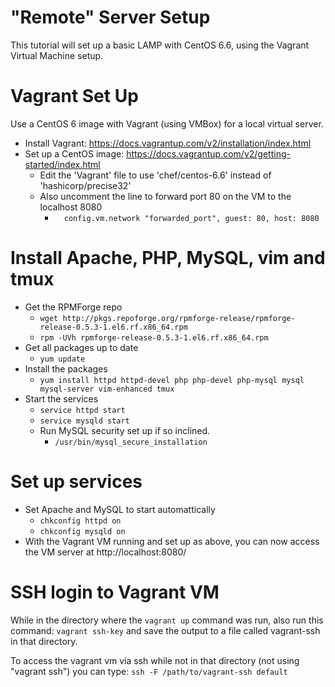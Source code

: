 # "Remote" Server Setup 

This tutorial will set up a basic LAMP with CentOS 6.6, using the Vagrant
Virtual Machine setup.



# Vagrant Set Up

Use a CentOS 6 image with Vagrant (using VMBox) for a local virtual server.

* Install Vagrant: https://docs.vagrantup.com/v2/installation/index.html
* Set up a CentOS image: https://docs.vagrantup.com/v2/getting-started/index.html
    * Edit the 'Vagrant' file to use 'chef/centos-6.6' instead of 'hashicorp/precise32'
    * Also uncomment the line to forward port 80 on the VM to the localhost 8080
        * `  config.vm.network "forwarded_port", guest: 80, host: 8080`

# Install Apache, PHP, MySQL, vim and tmux
* Get the RPMForge repo 
    * `wget http://pkgs.repoforge.org/rpmforge-release/rpmforge-release-0.5.3-1.el6.rf.x86_64.rpm`
    * `rpm -UVh rpmforge-release-0.5.3-1.el6.rf.x86_64.rpm`
* Get all packages up to date
    * `yum update`
* Install the packages
    * `yum install httpd httpd-devel php php-devel php-mysql mysql mysql-server
    vim-enhanced tmux`
* Start the services
    * `service httpd start`
    * `service mysqld start`
    * Run MySQL security set up if so inclined.
        * `/usr/bin/mysql_secure_installation`

# Set up services

* Set Apache and MySQL to start automattically
    * `chkconfig httpd on`
    * `chkconfig mysqld on`
* With the Vagrant VM running and set up as above, you can now access the VM
  server at http://localhost:8080/

# SSH login to Vagrant VM

While in the directory where the `vagrant up` command was run, also run this
command: `vagrant ssh-key` and save the output to a file called vagrant-ssh
in that directory.

To access the vagrant vm via ssh while not in that directory (not using "vagrant
ssh") you can type: `ssh -F /path/to/vagrant-ssh default`



